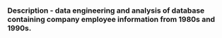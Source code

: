 ### Description - data engineering and analysis of database containing company employee information from 1980s and 1990s.

